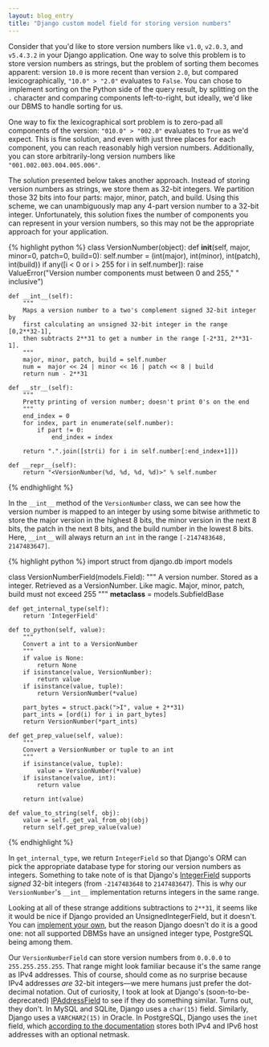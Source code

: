 ```yaml
---
layout: blog_entry
title: "Django custom model field for storing version numbers"
---
```


Consider that you'd like to store version numbers like `v1.0`, `v2.0.3`, and `v5.4.3.2` in your Django application. One way to solve this problem is to store version numbers as strings, but the problem of sorting them becomes apparent: version `10.0` is more recent than version `2.0`, but compared lexicographically, `"10.0" > "2.0"` evaluates to `False`. You can chose to implement sorting on the Python side of the query result, by splitting on the `.` character and comparing components left-to-right, but ideally, we'd like our DBMS to handle sorting for us. 

One way to fix the lexicographical sort problem is to zero-pad all components of the version: `"010.0" > "002.0"` evaluates to `True` as we'd expect. This is fine solution, and even with just three places for each component, you can reach reasonably high version numbers. Additionally, you can store arbitrarily-long version numbers like `"001.002.003.004.005.006"`.

The solution presented below takes another approach. Instead of storing version numbers as strings, we store them as 32-bit integers. We partition those 32 bits into four parts: major, minor, patch, and build. Using this scheme, we can unambiguously map any 4-part version number to a 32-bit integer. Unfortunately, this solution fixes the number of components you can represent in your version numbers, so this may not be the appropriate approach for your application.

{% highlight python %}
class VersionNumber(object):
    def __init__(self, major, minor=0, patch=0, build=0):
        self.number = (int(major), int(minor), int(patch), int(build))
        if any([i < 0 or i > 255 for i in self.number]):
            raise ValueError("Version number components must between 0 and 255,"
                             " inclusive")

    def __int__(self):
        """
        Maps a version number to a two's complement signed 32-bit integer by
        first calculating an unsigned 32-bit integer in the range [0,2**32-1],
        then subtracts 2**31 to get a number in the range [-2*31, 2**31-1].
        """
        major, minor, patch, build = self.number
        num =  major << 24 | minor << 16 | patch << 8 | build
        return num - 2**31

    def __str__(self):
        """
        Pretty printing of version number; doesn't print 0's on the end
        """
        end_index = 0
        for index, part in enumerate(self.number):
            if part != 0:
                end_index = index

        return ".".join([str(i) for i in self.number[:end_index+1]])

    def __repr__(self):
        return "<VersionNumber(%d, %d, %d, %d)>" % self.number
{% endhighlight %}

In the `__int__` method of the `VersionNumber` class, we can see how the version number is mapped to an integer by using some bitwise arithmetic to store the major version in the highest 8 bits, the minor version in the next 8 bits, the patch in the next 8 bits, and the build number in the lowest 8 bits. Here, `__int__` will always return an `int` in the range `[-2147483648, 2147483647]`.

{% highlight python %}
import struct
from django.db import models

class VersionNumberField(models.Field):
    """
    A version number. Stored as a integer. Retrieved as a VersionNumber. Like 
    magic. Major, minor, patch, build must not exceed 255
    """
    __metaclass__ = models.SubfieldBase

    def get_internal_type(self):
        return 'IntegerField'
    
    def to_python(self, value):
        """
        Convert a int to a VersionNumber
        """
        if value is None:
            return None
        if isinstance(value, VersionNumber):
            return value
        if isinstance(value, tuple):
            return VersionNumber(*value)

        part_bytes = struct.pack(">I", value + 2**31)
        part_ints = [ord(i) for i in part_bytes]
        return VersionNumber(*part_ints)

    def get_prep_value(self, value):
        """
        Convert a VersionNumber or tuple to an int
        """
        if isinstance(value, tuple):
            value = VersionNumber(*value) 
        if isinstance(value, int):
            return value

        return int(value)

    def value_to_string(self, obj):
        value = self._get_val_from_obj(obj)
        return self.get_prep_value(value)
{% endhighlight %}

In `get_internal_type`, we return `IntegerField` so that Django's ORM can pick the appropriate database type for storing our version numbers as integers. Something to take note of is that Django's [IntegerField](https://docs.djangoproject.com/en/1.6/ref/models/fields/#integerfield) supports *signed* 32-bit integers (from `-2147483648` to `2147483647`). This is why our `VersionNumber`'s `__int__` implementation returns integers in the same range.

Looking at all of these strange additions subtractions to `2**31`, it seems like it would be nice if Django provided an UnsignedIntegerField, but it doesn't. You can [implement your own](http://stackoverflow.com/a/10678167/1231384), but the reason Django doesn't do it is a good one: not all supported DBMSs have an unsigned integer type, PostgreSQL being among them. 

Our `VersionNumberField` can store version numbers from `0.0.0.0` to `255.255.255.255`. That range might look familiar because it's the same range as IPv4 addresses. This of course, should come as no surprise because IPv4 addresses *are* 32-bit integers&mdash;we mere humans just prefer the dot-decimal notation. Out of curiosity, I took at look at Django's (soon-to-be-deprecated) [IPAddressField](https://docs.djangoproject.com/en/1.6/ref/models/fields/#django.db.models.IntegerField) to see if they do something similar. Turns out, they don't. In MySQL and SQLite, Django uses a `char(15)` field. Similarly, Django uses a `VARCHAR2(15)` in Oracle. In PostgreSQL, Django uses the `inet` field, which [according to the documentation](http://www.postgresql.org/docs/8.2/static/datatype-net-types.html) stores both IPv4 and IPv6 host addresses with an optional netmask.
